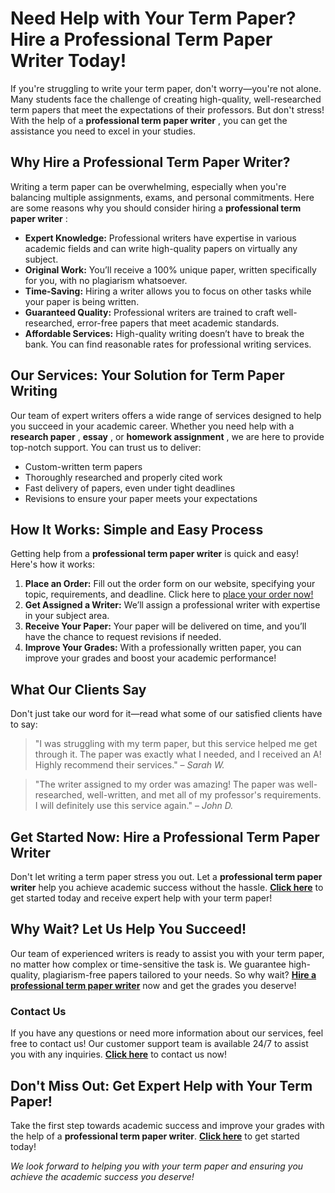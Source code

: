 # Need Help with Your Term Paper? Hire a Professional Term Paper Writer Today!

If you're struggling to write your term paper, don't worry—you're not alone. Many students face the challenge of creating high-quality, well-researched term papers that meet the expectations of their professors. But don't stress! With the help of a **professional term paper writer** , you can get the assistance you need to excel in your studies.

## Why Hire a Professional Term Paper Writer?

Writing a term paper can be overwhelming, especially when you're balancing multiple assignments, exams, and personal commitments. Here are some reasons why you should consider hiring a **professional term paper writer** :

- **Expert Knowledge:** Professional writers have expertise in various academic fields and can write high-quality papers on virtually any subject.
- **Original Work:** You’ll receive a 100% unique paper, written specifically for you, with no plagiarism whatsoever.
- **Time-Saving:** Hiring a writer allows you to focus on other tasks while your paper is being written.
- **Guaranteed Quality:** Professional writers are trained to craft well-researched, error-free papers that meet academic standards.
- **Affordable Services:** High-quality writing doesn’t have to break the bank. You can find reasonable rates for professional writing services.

## Our Services: Your Solution for Term Paper Writing

Our team of expert writers offers a wide range of services designed to help you succeed in your academic career. Whether you need help with a **research paper** , **essay** , or **homework assignment** , we are here to provide top-notch support. You can trust us to deliver:

- Custom-written term papers
- Thoroughly researched and properly cited work
- Fast delivery of papers, even under tight deadlines
- Revisions to ensure your paper meets your expectations

## How It Works: Simple and Easy Process

Getting help from a **professional term paper writer** is quick and easy! Here's how it works:

1. **Place an Order:** Fill out the order form on our website, specifying your topic, requirements, and deadline. Click here to [place your order now!](https://tinyurl.com/topessay?keyword=professional+term+paper+writer)
2. **Get Assigned a Writer:** We’ll assign a professional writer with expertise in your subject area.
3. **Receive Your Paper:** Your paper will be delivered on time, and you’ll have the chance to request revisions if needed.
4. **Improve Your Grades:** With a professionally written paper, you can improve your grades and boost your academic performance!

## What Our Clients Say

Don't just take our word for it—read what some of our satisfied clients have to say:

> "I was struggling with my term paper, but this service helped me get through it. The paper was exactly what I needed, and I received an A! Highly recommend their services." – _Sarah W._

> "The writer assigned to my order was amazing! The paper was well-researched, well-written, and met all of my professor's requirements. I will definitely use this service again." – _John D._

## Get Started Now: Hire a Professional Term Paper Writer

Don't let writing a term paper stress you out. Let a **professional term paper writer** help you achieve academic success without the hassle. **[Click here](https://tinyurl.com/topessay?keyword=professional+term+paper+writer)** to get started today and receive expert help with your term paper!

## Why Wait? Let Us Help You Succeed!

Our team of experienced writers is ready to assist you with your term paper, no matter how complex or time-sensitive the task is. We guarantee high-quality, plagiarism-free papers tailored to your needs. So why wait? **[Hire a professional term paper writer](https://tinyurl.com/topessay?keyword=professional+term+paper+writer)** now and get the grades you deserve!

### Contact Us

If you have any questions or need more information about our services, feel free to contact us! Our customer support team is available 24/7 to assist you with any inquiries. **[Click here](https://tinyurl.com/topessay?keyword=professional+term+paper+writer)** to contact us now!

## Don't Miss Out: Get Expert Help with Your Term Paper!

Take the first step towards academic success and improve your grades with the help of a **professional term paper writer**. **[Click here](https://tinyurl.com/topessay?keyword=professional+term+paper+writer)** to get started today!

_We look forward to helping you with your term paper and ensuring you achieve the academic success you deserve!_
